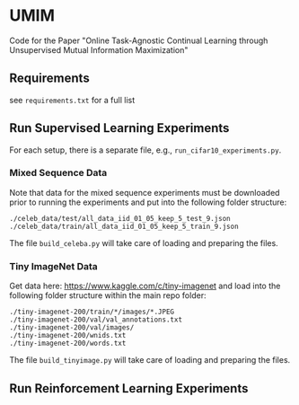 # UMIM
Code for the Paper "Online Task-Agnostic Continual Learning through Unsupervised Mutual Information Maximization"


## Requirements
see ```requirements.txt``` for a full list

## Run Supervised Learning Experiments
For each setup, there is a separate file, e.g., ```run_cifar10_experiments.py```. 

### Mixed Sequence Data
Note that data for the mixed sequence experiments must be downloaded prior to running the experiments and put into the following folder structure:

```
./celeb_data/test/all_data_iid_01_05_keep_5_test_9.json
./celeb_data/train/all_data_iid_01_05_keep_5_train_9.json
```

The file ```build_celeba.py``` will take care of loading and preparing the files.

### Tiny ImageNet Data
Get data here: https://www.kaggle.com/c/tiny-imagenet and load into the following folder structure within the main repo folder:
```
./tiny-imagenet-200/train/*/images/*.JPEG
./tiny-imagenet-200/val/val_annotations.txt
./tiny-imagenet-200/val/images/
./tiny-imagenet-200/wnids.txt
./tiny-imagenet-200/words.txt
```
The file ```build_tinyimage.py``` will take care of loading and preparing the files. 

## Run Reinforcement Learning Experiments
